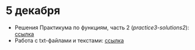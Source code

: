 # 5  декабря

* Решения Практикума по функциям, часть 2 (*practice3-solutions2*): [ссылка](http://nbviewer.jupyter.org/github/allatambov/py-dat18/blob/master/05-12/practice3-solutions2.ipynb)
* Работа с txt-файлами и текстами: [ссылка](https://nbviewer.jupyter.org/github/allatambov/py-dat18/blob/master/05-12/texts.ipynb)
